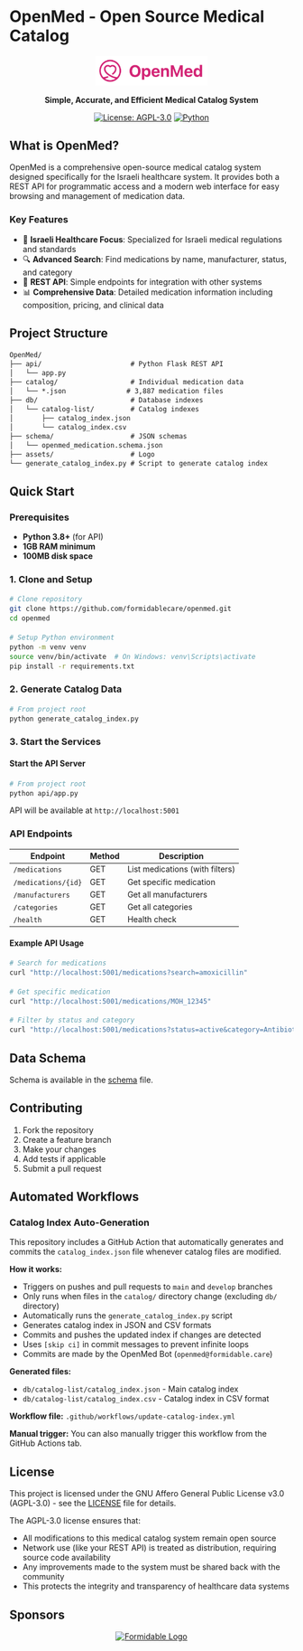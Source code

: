 # OpenMed - Open Source Medical Catalog

<div align="center">
  <img src="assets/logo.png" alt="OpenMed Logo" width="200"/>
  
  **Simple, Accurate, and Efficient Medical Catalog System**
  
  [![License: AGPL-3.0](https://img.shields.io/badge/License-AGPL--3.0-green.svg)](https://www.gnu.org/licenses/agpl-3.0)
  [![Python](https://img.shields.io/badge/Python-3.8+-blue.svg)](https://python.org)
</div>

## What is OpenMed?

OpenMed is a comprehensive open-source medical catalog system designed specifically for the Israeli healthcare system. It provides both a REST API for programmatic access and a modern web interface for easy browsing and management of medication data.

### Key Features

- 🏥 **Israeli Healthcare Focus**: Specialized for Israeli medical regulations and standards
- 🔍 **Advanced Search**: Find medications by name, manufacturer, status, and category
- 🔧 **REST API**: Simple endpoints for integration with other systems
- 📊 **Comprehensive Data**: Detailed medication information including composition, pricing, and clinical data

## Project Structure

```
OpenMed/
├── api/                      # Python Flask REST API
│   └── app.py
├── catalog/                  # Individual medication data
│   └── *.json               # 3,887 medication files
├── db/                       # Database indexes
│   └── catalog-list/         # Catalog indexes
│       ├── catalog_index.json
│       └── catalog_index.csv
├── schema/                   # JSON schemas
│   └── openmed_medication.schema.json
├── assets/                   # Logo
└── generate_catalog_index.py # Script to generate catalog index
```

## Quick Start

### Prerequisites

- **Python 3.8+** (for API)
- **1GB RAM minimum**
- **100MB disk space**

### 1. Clone and Setup

```bash
# Clone repository
git clone https://github.com/formidablecare/openmed.git
cd openmed

# Setup Python environment
python -m venv venv
source venv/bin/activate  # On Windows: venv\Scripts\activate
pip install -r requirements.txt
```

### 2. Generate Catalog Data

```bash
# From project root
python generate_catalog_index.py
```

### 3. Start the Services

#### Start the API Server

```bash
# From project root
python api/app.py
```

API will be available at `http://localhost:5001`

### API Endpoints

| Endpoint            | Method | Description                     |
| ------------------- | ------ | ------------------------------- |
| `/medications`      | GET    | List medications (with filters) |
| `/medications/{id}` | GET    | Get specific medication         |
| `/manufacturers`    | GET    | Get all manufacturers           |
| `/categories`       | GET    | Get all categories              |
| `/health`           | GET    | Health check                    |

#### Example API Usage

```bash
# Search for medications
curl "http://localhost:5001/medications?search=amoxicillin"

# Get specific medication
curl "http://localhost:5001/medications/MOH_12345"

# Filter by status and category
curl "http://localhost:5001/medications?status=active&category=Antibiotics"
```

## Data Schema

Schema is available in the [schema](schema/openmed_medication.schema.json) file.

## Contributing

1. Fork the repository
2. Create a feature branch
3. Make your changes
4. Add tests if applicable
5. Submit a pull request

## Automated Workflows

### Catalog Index Auto-Generation

This repository includes a GitHub Action that automatically generates and commits the `catalog_index.json` file whenever catalog files are modified.

**How it works:**

- Triggers on pushes and pull requests to `main` and `develop` branches
- Only runs when files in the `catalog/` directory change (excluding `db/` directory)
- Automatically runs the `generate_catalog_index.py` script
- Generates catalog index in JSON and CSV formats
- Commits and pushes the updated index if changes are detected
- Uses `[skip ci]` in commit messages to prevent infinite loops
- Commits are made by the OpenMed Bot (`openmed@formidable.care`)

**Generated files:**

- `db/catalog-list/catalog_index.json` - Main catalog index
- `db/catalog-list/catalog_index.csv` - Catalog index in CSV format

**Workflow file:** `.github/workflows/update-catalog-index.yml`

**Manual trigger:** You can also manually trigger this workflow from the GitHub Actions tab.

## License

This project is licensed under the GNU Affero General Public License v3.0 (AGPL-3.0) - see the [LICENSE](LICENSE) file for details.

The AGPL-3.0 license ensures that:

- All modifications to this medical catalog system remain open source
- Network use (like your REST API) is treated as distribution, requiring source code availability
- Any improvements made to the system must be shared back with the community
- This protects the integrity and transparency of healthcare data systems

## Sponsors

<div align="center">
  <a href="https://formidable.care">
    <img src="https://formidable.care/logo.png" alt="Formidable Logo" width="200"/>
  </a>
</div>
